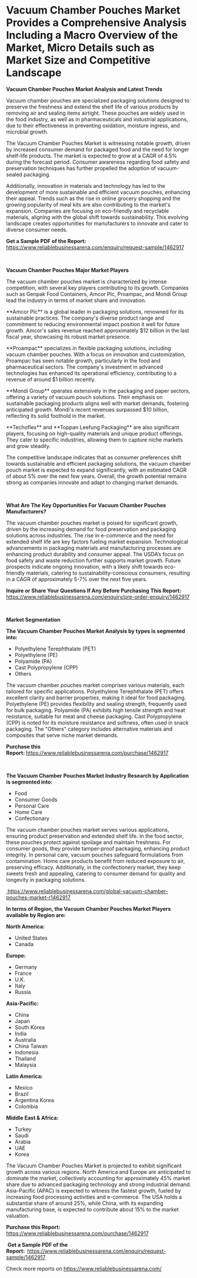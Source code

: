 <p><h1>Vacuum Chamber Pouches Market Provides a Comprehensive Analysis Including a Macro Overview of the Market, Micro Details such as Market Size and Competitive Landscape</h1></p><p><strong>Vacuum Chamber Pouches Market Analysis and Latest Trends</strong></p>
<p><p>Vacuum chamber pouches are specialized packaging solutions designed to preserve the freshness and extend the shelf life of various products by removing air and sealing items airtight. These pouches are widely used in the food industry, as well as in pharmaceuticals and industrial applications, due to their effectiveness in preventing oxidation, moisture ingress, and microbial growth.</p><p>The Vacuum Chamber Pouches Market is witnessing notable growth, driven by increased consumer demand for packaged food and the need for longer shelf-life products. The market is expected to grow at a CAGR of 4.5% during the forecast period. Consumer awareness regarding food safety and preservation techniques has further propelled the adoption of vacuum-sealed packaging. </p><p>Additionally, innovation in materials and technology has led to the development of more sustainable and efficient vacuum pouches, enhancing their appeal. Trends such as the rise in online grocery shopping and the growing popularity of meal kits are also contributing to the market's expansion. Companies are focusing on eco-friendly and recyclable materials, aligning with the global shift towards sustainability. This evolving landscape creates opportunities for manufacturers to innovate and cater to diverse consumer needs.</p></p>
<p><strong>Get a Sample PDF of the Report:&nbsp;</strong> <a href="https://www.reliablebusinessarena.com/enquiry/request-sample/1462917?utm_campaign=2177&utm_medium=2&utm_source=Github&utm_content=ia&utm_term=04042025&utm_id=vacuum-chamber-pouches">https://www.reliablebusinessarena.com/enquiry/request-sample/1462917</a></p>
<p>&nbsp;</p>
<p><strong>Vacuum Chamber Pouches Major Market Players</strong></p>
<p><p>The vacuum chamber pouches market is characterized by intense competition, with several key players contributing to its growth. Companies such as Genpak Food Containers, Amcor Plc, Proampac, and Mondi Group lead the industry in terms of market share and innovation.</p><p>**Amcor Plc** is a global leader in packaging solutions, renowned for its sustainable practices. The company's diverse product range and commitment to reducing environmental impact position it well for future growth. Amcor's sales revenue reached approximately $12 billion in the last fiscal year, showcasing its robust market presence.</p><p>**Proampac** specializes in flexible packaging solutions, including vacuum chamber pouches. With a focus on innovation and customization, Proampac has seen notable growth, particularly in the food and pharmaceutical sectors. The company's investment in advanced technologies has enhanced its operational efficiency, contributing to a revenue of around $1 billion recently.</p><p>**Mondi Group** operates extensively in the packaging and paper sectors, offering a variety of vacuum pouch solutions. Their emphasis on sustainable packaging products aligns well with market demands, fostering anticipated growth. Mondi's recent revenues surpassed $10 billion, reflecting its solid foothold in the market.</p><p>**Techoflex** and **Toppan Leefung Packaging** are also significant players, focusing on high-quality materials and unique product offerings. They cater to specific industries, allowing them to capture niche markets and grow steadily. </p><p>The competitive landscape indicates that as consumer preferences shift towards sustainable and efficient packaging solutions, the vacuum chamber pouch market is expected to expand significantly, with an estimated CAGR of about 5% over the next few years. Overall, the growth potential remains strong as companies innovate and adapt to changing market demands.</p></p>
<p>&nbsp;</p>
<p><strong>What Are The Key Opportunities For Vacuum Chamber Pouches Manufacturers?</strong></p>
<p><p>The vacuum chamber pouches market is poised for significant growth, driven by the increasing demand for food preservation and packaging solutions across industries. The rise in e-commerce and the need for extended shelf life are key factors fueling market expansion. Technological advancements in packaging materials and manufacturing processes are enhancing product durability and consumer appeal. The USDA’s focus on food safety and waste reduction further supports market growth. Future prospects indicate ongoing innovation, with a likely shift towards eco-friendly materials, catering to sustainability-conscious consumers, resulting in a CAGR of approximately 5-7% over the next five years.</p></p>
<p><strong>Inquire or Share Your Questions If Any Before Purchasing This Report:</strong> <a href="https://www.reliablebusinessarena.com/enquiry/pre-order-enquiry/1462917?utm_campaign=2177&utm_medium=2&utm_source=Github&utm_content=ia&utm_term=04042025&utm_id=vacuum-chamber-pouches">https://www.reliablebusinessarena.com/enquiry/pre-order-enquiry/1462917</a></p>
<p>&nbsp;</p>
<p><strong>Market Segmentation</strong></p>
<p><strong>The Vacuum Chamber Pouches Market Analysis by types is segmented into:</strong></p>
<p><ul><li>Polyethylene Terephthalate (PET)</li><li>Polyethylene (PE)</li><li>Polyamide (PA)</li><li>Cast Polypropylene (CPP)</li><li>Others</li></ul></p>
<p><p>The vacuum chamber pouches market comprises various materials, each tailored for specific applications. Polyethylene Terephthalate (PET) offers excellent clarity and barrier properties, making it ideal for food packaging. Polyethylene (PE) provides flexibility and sealing strength, frequently used for bulk packaging. Polyamide (PA) exhibits high tensile strength and heat resistance, suitable for meat and cheese packaging. Cast Polypropylene (CPP) is noted for its moisture resistance and softness, often used in snack packaging. The "Others" category includes alternative materials and composites that serve niche market demands.</p></p>
<p><strong>Purchase this Report:&nbsp;</strong><a href="https://www.reliablebusinessarena.com/purchase/1462917?utm_campaign=2177&utm_medium=2&utm_source=Github&utm_content=ia&utm_term=04042025&utm_id=vacuum-chamber-pouches">https://www.reliablebusinessarena.com/purchase/1462917</a></p>
<p>&nbsp;</p>
<p><strong>The Vacuum Chamber Pouches Market Industry Research by Application is segmented into:</strong></p>
<p><ul><li>Food</li><li>Consumer Goods</li><li>Personal Care</li><li>Home Care</li><li>Confectionary</li></ul></p>
<p><p>The vacuum chamber pouches market serves various applications, ensuring product preservation and extended shelf life. In the food sector, these pouches protect against spoilage and maintain freshness. For consumer goods, they provide tamper-proof packaging, enhancing product integrity. In personal care, vacuum pouches safeguard formulations from contamination. Home care products benefit from reduced exposure to air, preserving efficacy. Additionally, in the confectionery market, they keep sweets fresh and appealing, catering to consumer demand for quality and longevity in packaging solutions.</p></p>
<p><a href="https://www.reliablebusinessarena.com/global-vacuum-chamber-pouches-market-r1462917?utm_campaign=2177&utm_medium=2&utm_source=Github&utm_content=ia&utm_term=04042025&utm_id=vacuum-chamber-pouches">&nbsp;https://www.reliablebusinessarena.com/global-vacuum-chamber-pouches-market-r1462917</a></p>
<p><strong>In terms of Region, the Vacuum Chamber Pouches Market Players available by Region are:</strong></p>
<p>
    <p> <strong> North America: </strong>
        <ul>
            <li>United States</li>
            <li>Canada</li>
        </ul>
        </p> 
    <p> <strong> Europe: </strong>
        <ul>
            <li>Germany</li>
            <li>France</li>
            <li>U.K.</li>
            <li>Italy</li>
            <li>Russia</li>
        </ul>
        </p> 
    <p> <strong> Asia-Pacific: </strong>
        <ul>
            <li>China</li>
            <li>Japan</li>
            <li>South Korea</li>
            <li>India</li>
            <li>Australia</li>
            <li>China Taiwan</li>
            <li>Indonesia</li>
            <li>Thailand</li>
            <li>Malaysia</li>
        </ul>
        </p> 
    <p> <strong> Latin America: </strong>
        <ul>
            <li>Mexico</li>
            <li>Brazil</li>
            <li>Argentina Korea</li>
            <li>Colombia</li>
        </ul>
        </p> 
    <p> <strong> Middle East & Africa: </strong>
        <ul>
            <li>Turkey</li>
            <li>Saudi</li>
            <li>Arabia</li>
            <li>UAE</li>
            <li>Korea</li>
        </ul>
    </p>
    </p>
<p><p>The Vacuum Chamber Pouches Market is projected to exhibit significant growth across various regions. North America and Europe are anticipated to dominate the market, collectively accounting for approximately 45% market share due to advanced packaging technology and strong industrial demand. Asia-Pacific (APAC) is expected to witness the fastest growth, fueled by increasing food processing activities and e-commerce. The USA holds a substantial share of around 25%, while China, with its expanding manufacturing base, is expected to contribute about 15% to the market valuation.</p></p>
<p><strong>Purchase this Report: </strong><a href="https://www.reliablebusinessarena.com/purchase/1462917?utm_campaign=2177&utm_medium=2&utm_source=Github&utm_content=ia&utm_term=04042025&utm_id=vacuum-chamber-pouches">https://www.reliablebusinessarena.com/purchase/1462917</a></p>
<p>&nbsp;<strong>Get a Sample PDF of the Report:&nbsp;&nbsp;</strong><a href="https://www.reliablebusinessarena.com/enquiry/request-sample/1462917?utm_campaign=2177&utm_medium=2&utm_source=Github&utm_content=ia&utm_term=04042025&utm_id=vacuum-chamber-pouches">https://www.reliablebusinessarena.com/enquiry/request-sample/1462917</a></p>
<p><strong></strong></p>
<p>Check more reports on <a href="https://www.reliablebusinessarena.com/?utm_campaign=2177&utm_medium=2&utm_source=Github&utm_content=ia&utm_term=04042025&utm_id=vacuum-chamber-pouches">https://www.reliablebusinessarena.com/</a></p>